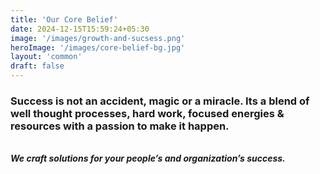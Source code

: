 ```yaml
---
title: 'Our Core Belief'
date: 2024-12-15T15:59:24+05:30
image: '/images/growth-and-sucsess.png'
heroImage: '/images/core-belief-bg.jpg'
layout: 'common'
draft: false
---
```


### Success is not an accident, magic or a miracle. Its a blend of well thought processes, hard work, focused energies & resources with a passion to make it happen.

\
**_We craft solutions for your people’s and organization’s success._**

<!-- <a href="https://www.freepik.com/free-photo/man-jump-through-gap-hill-man-jumping-cliff-sunset-background-business-concept-idea_1118744.htm#fromView=search&page=1&position=16&uuid=065d35ff-14f1-40f9-b045-c8fe8ddc1d02">Image by jigsawstocker on Freepik</a> -->